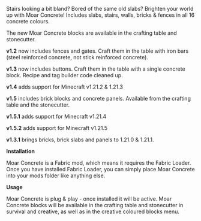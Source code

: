 Stairs looking a bit bland? Bored of the same old slabs? Brighten your world up with Moar Concrete! Includes slabs, stairs, walls, bricks & fences in all 16 concrete colours.

The new Moar Concrete blocks are available in the crafting table and stonecutter.

**v1.2** now includes fences and gates. Craft them in the table with iron bars (steel reinforced concrete, not stick reinforced concrete).

**v1.3** now includes buttons. Craft them in the table with a single concrete block. Recipe and tag builder code cleaned up.

**v1.4** adds support for Minecraft v1.21.2 & 1.21.3

**v1.5** includes brick blocks and concrete panels. Available from the crafting table and the stonecutter.

**v1.5.1** adds support for Minecraft v1.21.4

**v1.5.2** adds support for Minecraft v1.21.5

**v1.3.1** brings bricks, brick slabs and panels to 1.21.0 & 1.21.1.


**Installation** 

Moar Concrete is a Fabric mod, which means it requires the Fabric Loader. Once you have installed Fabric Loader, you can simply place Moar Concrete into your mods folder like anything else.


**Usage**

Moar Concrete is plug & play - once installed it will be active. Moar Concrete blocks will be available in the crafting table and stonecutter in survival and creative, as well as in the creative coloured blocks menu.

